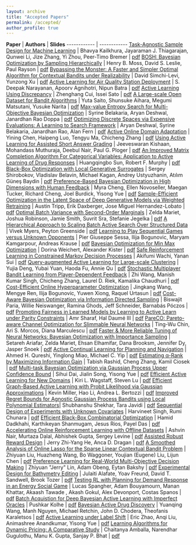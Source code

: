 ```yaml
---
layout: archive
title: "Accepted Papers"
permalink: /accepted/
author_profile: true
---
```


**Paper** | **Authors** | **Slides**
------------ | ------------
[Task-Agnostic Sample Design for Machine Learning](/files/cr/3_sampling_kailkhura.pdf) | Bhavya Kailkhura, Jayaraman J. Thiagarajan, Qunwei Li, Jize Zhang, Yi Zhou, Peer-Timo Bremer | [pdf](/files/slides/3_RealML_kailkhura.pdf)
[BOSH: Bayesian Optimization by Sampling Hierarchically](/files/cr/4_BOSH_ICML_Workshop_FINAL.pdf) | Henry B. Moss, David S. Leslie, Paul Rayson | [pdf](/files/slides/4_BOSH_2min.pdf)
[Bypassing the Monster: A Faster and Simpler Optimal Algorithm for Contextual Bandits under Realizability](/files/cr/5_Bypassing_the_Monster_-_RealML_@_ICML_2020.pdf) | David Simchi-Levi, Yunzong Xu | [pdf](/files/slides/5_bypassing_the_monster_slides.pdf)
[Active Learning for Air Quality Station Deployment](/files/cr/6_RealMLICML2020_Camera-Ready_6.pdf) | S. Deepak Narayanan, Apoorv Agnihotri, Nipun Batra | [pdf](/files/slides/6_RealMLICML2020_Lightning_Slides_6.pdf)
[Active Learning Using Discrepancy](/files/cr/7_cui_paper.pdf) | Zhenghang Cui, Issei Sato | [pdf](/files/slides/7_cui_slides.pdf)
[A Large-scale Open Dataset for Bandit Algorithms](/files/cr/9_camera-ready_-_A_Large-scale_Open_Dataset_for_Bandit_Algorithms.pdf) | Yuta Saito, Shunsuke Aihara, Megumi Matsutani, Yusuke Narita | [pdf](/files/slides/9_slides_-_A_Large-scale_Open_Dataset_for_Bandit_Algorithms.pdf)
[Max-value Entropy Search for Multi-Objective Bayesian Optimization](/files/cr/10_MESMO_icml_workshop.pdf) | Syrine Belakaria, Aryan Deshwal, Janardhan Rao Doppa | [pdf](/files/slides/10_2-mins-slides-icml-workshop.pdf)
[Optimizing Discrete Spaces via Expensive Evaluations: A Learning to Search Framework](/files/cr/11_Discrete_BO_RealML_camera_ready.pdf) | Aryan Deshwal, Syrine Belakaria, Janardhan Rao, Alan Fern | [pdf](/files/slides/11_L2S_DISCO_slides.pdf)
[Active Online Domain Adaptation](/files/cr/12_Active_Online_Domain_Adaptation__JMLR_6_pages_.pdf) | Yining Chen, Haipeng Luo, Tengyu Ma, Chicheng Zhang  | [pdf](/files/slides/12_ICML_2020_workshop_2min.pdf)
[Using Active Learning for Assisted Short Answer Grading](/files/cr/14_Using_Active_Learning_for_Assisted_Short_Answer_Grading_cameraready.pdf) | Jeeveswaran Kishaan, Mohandass Muthuraja, Deebul Nair, Paul G. Ploger | [pdf](/files/slides/14_Using_Active_Learning_for_Assisted_Short_Answer_Grading_ICML_PRESENTATION.pdf)
[An Improved Matrix Completion Algorithm For Categorical Variables: Application to Active Learning of Drug Responses](/files/cr/15_SunAndMurphyRevised.pdf) | Huangqingbo Sun, Robert F. Murphy | [pdf](/files/slides/15_An_Improved_Matrix_Completion_Algorithm_For_Categorical_Variables_Application_to_Active_Learning_of_Drug_Responses.pdf)
[Black-Box Optimization with Local Generative Surrogates](/files/cr/16_lgso_realml_final.pdf) | Sergey Shirobokov, Vladislav Belavin, Michael Kagan, Andrey Ustyuzhanin, Atılım Güneş Baydin | [pdf](/files/slides/16_lgso_realml2020_talk_final.pdf)
[Preference-Based Bayesian Optimization in High Dimensions with Human Feedback](/files/cr/17_RealML_workshop_2020_LineCoSpar.pdf) | Myra Cheng, Ellen Novoseller, Maegan Tucker, Richard Cheng, Joel Burdick, Yisong Yue | [pdf](/files/slides/17_RealML_LineCoSpar.pdf)
[Sample-Efficient Optimization in the Latent Space of Deep Generative Models via Weighted Retraining](/files/cr/18_Weighted_Retraining_Paper.pdf) | Austin Tripp, Erik Daxberger, Jose Miguel Hernandez-Lobato | [pdf](/files/slides/18_Weighted_Retraining_Slides.pdf)
[Optimal Batch Variance with Second-Order Marginals](/files/cr/19_optimal_batch_variance.pdf) | Zelda Mariet, Joshua Robinson, Jamie Smith, Suvrit Sra, Stefanie Jegelka | [pdf](/files/slides/19_optimal_batch_variance_slides.pdf)
[A Hierarchical Approach to Scaling Batch Active Search Over Structured Data](/files/cr/20_HBBS_ICML_07_14_20_6pm.pdf) | Vivek Myers, Peyton Greenside | [pdf](/files/slides/20_HBBS_ICML_Workshop_Presentation_07_14_20_6pm.pdf)
[Learning to Play Sequential Games versus Unknown Opponents](/files/cr/21_Learning_to_play_Sequential_Games.pdf) | Pier Giuseppe Sessa, Ilija Bogunovic, Maryam Kamgarpour, Andreas Krause | [pdf](/files/slides/21_Slides_Learning_to_Play_Sequential_Games.pdf)
[Bayesian Optimization for Min Max Optimization](/files/cr/22_MinMaxOpt_Cameraready_20200715.pdf) | Dorina Weichert, Alexander Kister | [pdf](/files/slides/22_MinMaxOpt_Presentation_20200715.pdf)
[Safe Reinforcement Learning in Constrained Markov Decision Processes](/files/cr/24_SNO_MDP_paper.pdf) | Akifumi Wachi, Yanan Sui | [pdf](/files/slides/24_SNO_MDP_slide.pdf)
[Query-augmented Active Learning for Large-scale Clustering](/files/cr/25_ICML_workshop.pdf) | Yujia Deng, Yubai Yuan, Haoda Fu, Annie Qu | [pdf](/files/slides/25_ICML2020_workshop.pdf)
[Stochastic Multiplayer Bandit Learning from Player-Dependent Feedback](/files/cr/26_stochastic_multiplayer_paper.pdf) | Zhi Wang, Manish Kumar Singh, Chicheng Zhang, Laurel D. Riek, Kamalika Chaudhuri | [pdf](/files/slides/26_stochastic_multiplayer_slides.pdf)
[Cost-Efficient Online Hyperparameter Optimization](/files/cr/28_camera-ready.pdf) | Jingkang Wang, Mengye Ren, Ilija Bogunovic, Yuwen Xiong, Raquel Urtasun | [pdf](/files/slides/28_slide.pdf)
[Cost-Aware Bayesian Optimization via Information Directed Sampling](/files/cr/29_Cost_Aware_BO_ICML_2020_Workshop.pdf) | Biswajit Paria, Willie Neiswanger, Ramina Ghods, Jeff Schneider, Barnabás Póczos | [pdf](/files/slides/29_icml_workshop_slides.pdf)
[Promoting Fairness in Learned Models by Learning to Active Learn under Parity  Constraints](/files/cr/30_panda_realml_camera_ready.pdf) | Amr Sharaf, Hal Daumé III | [pdf](/files/slides/30_panda_presentation.pdf)
[PareCO: Pareto-aware Channel Optimization for Slimmable Neural Networks](/files/cr/31_PareCO-realml-paper.pdf) | Ting-Wu Chin, Ari S. Morcos, Diana Marculescu | [pdf](/files/slides/31_PareCO-realml-slides.pdf)
[Faster & More Reliable Tuning of Neural Networks: Bayesian Optimization with Importance Sampling](/files/cr/32_IBO_ICML_Workshop2020.pdf) | Setareh Ariafar, Zelda Mariet, Ehsan Elhamifar, Dana Brooksm, Jennifer Dy, Jasper Snoek | [pdf](/files/slides/32_ICML_2020_RealWorldWorkshop_IBO.pdf)
[Active Continual Learning for Planning and Navigation](/files/cr/33_acl_qureshi2020.pdf) | Ahmed H. Qureshi, Yinglong Miao, Michael C. Yip | [pdf](/files/slides/33_acl_qureshi_slides2020.pdf)
[Estimating α-Rank by Maximizing Information Gain](/files/cr/34_Estimating_alpha_rank_by_Maximizing_Information_Gain__ICML__2020_Workshop.pdf) | Tabish Rashid, Cheng Zhang, Kamil Ciosek | [pdf](/files/slides/34_Estimating_Rank_by_Maximising_Information_Gain_Slides.pdf)
[Multi-task Bayesian Optimization via Gaussian Process Upper Confidence Bound](/files/cr/35_Camera_Ready_RealML.pdf) | Sihui Dai, Jialin Song, Yisong Yue | [pdf](/files/slides/35_mt_gp_ucb_ppt.pdf)
[Efficient Active Learning for New Domains](/files/cr/36_efficient-active-learning-for-new-domains.pdf) | Kiri L. Wagstaff, Steven Lu | [pdf](/files/slides/36_realml-efficient-active-learning-for-new-domains.pdf)
[Efficient Graph-Based Active Learning with Probit Likelihood via Gaussian Approximations](/files/cr/37_ICML_AL_Final_July15-Kevin.pdf) | Kevin Miller, Hao Li, Andrea L. Bertozzi | [pdf](/files/slides/37_ICML_Workshop_Slides.pdf)
[Improved Regret Bounds for Agnostic Gaussian Process Bandits using Local Polynomial Estimators](/files/cr/38_Workshop__Non_Bayesian_GP_Bandits.pdf)| Shubhanshu Shekhar, Tara Javidi | [pdf](/files/slides/38_Presentation.pdf)
[Sequential Design of Experiments with Unknown Covariates](/files/cr/39_Sequential_Experimental_Design_Unknown_Covariates.pdf) | Harvineet Singh, Rumi Chunara | [pdf](/files/slides/39_Seq_Exp_Design_Harvineet.pdf)
[Efficient Black-Box Combinatorial Optimization](/files/cr/40_RealML_paper.pdf) | Hamid Dadkhahi, Karthikeyan Shanmugam, Jesus Rios, Payel Das | [pdf](/files/slides/40_RealML_slides.pdf)
[Accelerating Online Reinforcement Learning with Offline Datasets](/files/cr/41_awac_icml_workshop.pdf) | Ashvin Nair,  Murtaza Dalal, Abhishek Gupta, Sergey Levine | [pdf](/files/slides/41_awac_realml_slides.pdf)
[Assisted Robust Reward Design](/files/cr/42_assisted_robust_reward_cr.pdf) | Jerry Zhi-Yang He, Anca D. Dragan | [pdf](/files/slides/42_assisted_robust_reward_slides.pdf)
[A Smoothed Analysis of Online Lasso for the Sparse Linear Contextual Bandit Problem](/files/cr/43_A_Smoothed_Analysis_of_Online_Lasso_for_the_Sparse_Linear_Contextual_Bandit_Problem.pdf) | Zhiyuan Liu, Huazheng Wang, Bo Waggoner, Youjian (Eugene) Liu, Lijun Chen | [pdf](/files/slides/43_ICMLworkshop_2minTalk.pdf)
[Preference Learning for Real-World Multi-Objective Decision Making](/files/cr/44_realml_lin_paper.pdf) | Zhiyuan "Jerry" Lin, Adam Obeng, Eytan Bakshy | [pdf](/files/slides/44_realml_lin_slides.pdf)
[Experimental Design for Bathymetry Editing](/files/cr/45_bathymetry-realworldml.pdf) | Julaiti Alafate, Yoav Freund, David T. Sandwell, Brook Tozer | [pdf](/files/slides/45_slides-bathymetry-realworldml-v2.pdf)
[Testing RL with Planning for Demand Response in an Energy Social Game](/files/cr/46_ICML_experiment_prospectus_JMLR_format_sty.pdf) | Lucas Spangher, Adam Bouyamourn, Manan Khattar, Akaash Tawade , Akash Gokul, Alex Devonport, Costas Spanos | [pdf](/files/slides/46_RealML_presentation.pdf)
[Batch Acquistion for Deep Bayesian Active Learning with Imperfect Oracles](/files/cr/47_final.pdf) | Pushkar Kolhe | [pdf](/files/slides/47_presentation.pdf)
[Bayesian Active Drug Discovery](/files/cr/48_BADD_paper_workshop.pdf) | Yuanqing Wang, Manh Nguyen, Michael Retchin, John D. Chodera, Theofanis Karaletsos | [pdf](/files/slides/48_BADD_slides_workshop.pdf)
[Active Learning under Label Shift](/files/cr/50_eric_alls_paper.pdf) | Eric Zhao, Anqi Liu, Animashree Anandkumar, Yisong Yue | [pdf](/files/slides/50_eric_alls_slides.pdf)
[Learning Algorithms for Dynamic Pricing: A Comparative Study](/files/cr/51_dynamic_pricing_cr.pdf) | Chaitanya Amballa, Narendhar Gugulothu, Manu K. Gupta, Sanjay P. Bhat | [pdf](/files/slides/51_dynamic_pricing_slides.pdf)

